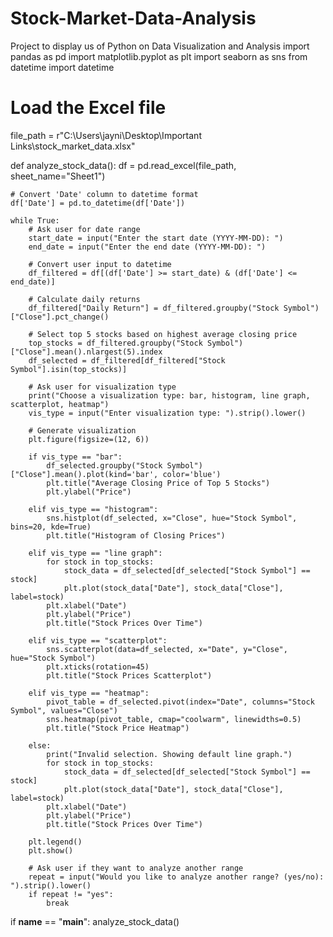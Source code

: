 # Stock-Market-Data-Analysis
Project to display us of Python on Data Visualization and Analysis
import pandas as pd
import matplotlib.pyplot as plt
import seaborn as sns
from datetime import datetime

# Load the Excel file
file_path = r"C:\Users\jayni\Desktop\Important Links\stock_market_data.xlsx"

def analyze_stock_data():
    df = pd.read_excel(file_path, sheet_name="Sheet1")
    
    # Convert 'Date' column to datetime format
    df['Date'] = pd.to_datetime(df['Date'])
    
    while True:
        # Ask user for date range
        start_date = input("Enter the start date (YYYY-MM-DD): ")
        end_date = input("Enter the end date (YYYY-MM-DD): ")
        
        # Convert user input to datetime
        df_filtered = df[(df['Date'] >= start_date) & (df['Date'] <= end_date)]
        
        # Calculate daily returns
        df_filtered["Daily Return"] = df_filtered.groupby("Stock Symbol")["Close"].pct_change()
        
        # Select top 5 stocks based on highest average closing price
        top_stocks = df_filtered.groupby("Stock Symbol")["Close"].mean().nlargest(5).index
        df_selected = df_filtered[df_filtered["Stock Symbol"].isin(top_stocks)]
        
        # Ask user for visualization type
        print("Choose a visualization type: bar, histogram, line graph, scatterplot, heatmap")
        vis_type = input("Enter visualization type: ").strip().lower()
        
        # Generate visualization
        plt.figure(figsize=(12, 6))
        
        if vis_type == "bar":
            df_selected.groupby("Stock Symbol")["Close"].mean().plot(kind='bar', color='blue')
            plt.title("Average Closing Price of Top 5 Stocks")
            plt.ylabel("Price")
        
        elif vis_type == "histogram":
            sns.histplot(df_selected, x="Close", hue="Stock Symbol", bins=20, kde=True)
            plt.title("Histogram of Closing Prices")
        
        elif vis_type == "line graph":
            for stock in top_stocks:
                stock_data = df_selected[df_selected["Stock Symbol"] == stock]
                plt.plot(stock_data["Date"], stock_data["Close"], label=stock)
            plt.xlabel("Date")
            plt.ylabel("Price")
            plt.title("Stock Prices Over Time")
        
        elif vis_type == "scatterplot":
            sns.scatterplot(data=df_selected, x="Date", y="Close", hue="Stock Symbol")
            plt.xticks(rotation=45)
            plt.title("Stock Prices Scatterplot")
        
        elif vis_type == "heatmap":
            pivot_table = df_selected.pivot(index="Date", columns="Stock Symbol", values="Close")
            sns.heatmap(pivot_table, cmap="coolwarm", linewidths=0.5)
            plt.title("Stock Price Heatmap")
        
        else:
            print("Invalid selection. Showing default line graph.")
            for stock in top_stocks:
                stock_data = df_selected[df_selected["Stock Symbol"] == stock]
                plt.plot(stock_data["Date"], stock_data["Close"], label=stock)
            plt.xlabel("Date")
            plt.ylabel("Price")
            plt.title("Stock Prices Over Time")
        
        plt.legend()
        plt.show()
        
        # Ask user if they want to analyze another range
        repeat = input("Would you like to analyze another range? (yes/no): ").strip().lower()
        if repeat != "yes":
            break

if __name__ == "__main__":
    analyze_stock_data()
